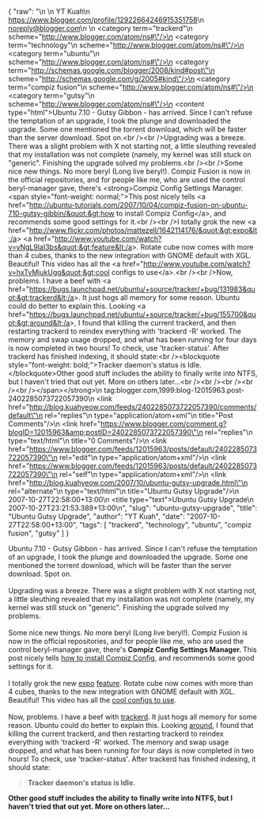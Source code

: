 {
  "raw": "<entry>\n  <author>\n    <name>YT Kuah</name>\n    <uri>https://www.blogger.com/profile/12922664246915351758</uri>\n    <email>noreply@blogger.com</email>\n  </author>\n  <category term=\"trackerd\"\n    scheme=\"http://www.blogger.com/atom/ns#\"/>\n  <category term=\"technology\"\n    scheme=\"http://www.blogger.com/atom/ns#\"/>\n  <category term=\"ubuntu\"\n    scheme=\"http://www.blogger.com/atom/ns#\"/>\n  <category term=\"http://schemas.google.com/blogger/2008/kind#post\"\n    scheme=\"http://schemas.google.com/g/2005#kind\"/>\n  <category term=\"compiz fusion\"\n    scheme=\"http://www.blogger.com/atom/ns#\"/>\n  <category term=\"gutsy\"\n    scheme=\"http://www.blogger.com/atom/ns#\"/>\n  <content type=\"html\">Ubuntu 7.10 - Gutsy Gibbon - has arrived. Since I can't refuse the temptation of an upgrade, I took the plunge and downloaded the upgrade. Some one mentioned the torrent download, which will be faster than the server download. Spot on.&lt;br /&gt;&lt;br /&gt;Upgrading was a breeze. There was a slight problem with X not starting not, a little sleuthing revealed that my installation was not complete (namely, my kernel was still stuck on &quot;generic&quot;. Finishing the upgrade solved my problems.&lt;br /&gt;&lt;br /&gt;Some nice new things. No more beryl (Long live beryl!). Compiz Fusion is now in the official repositories, and for people like me, who are used the control beryl-manager gave, there's &lt;strong&gt;Compiz Config Settings Manager. &lt;span style=&quot;font-weight: normal;&quot;&gt;This post nicely tells &lt;a href=&quot;http://ubuntu-tutorials.com/2007/10/04/compiz-fusion-on-ubuntu-710-gutsy-gibbin/&quot;&gt;how to install Compiz Config&lt;/a&gt;, and recommends some good settings for it.&lt;br /&gt;&lt;br /&gt;I totally grok the new &lt;a href=&quot;http://www.flickr.com/photos/mattezell/1642114176/&quot;&gt;expo&lt;/a&gt; &lt;a href=&quot;http://www.youtube.com/watch?v=yNgL9laI3bs&quot;&gt;feature&lt;/a&gt;. Rotate cube now comes with more than 4 cubes, thanks to the new integration with GNOME default with XGL. Beautiful! This video has all the &lt;a href=&quot;http://www.youtube.com/watch?v=hxTyMjukUgg&quot;&gt;cool configs to use&lt;/a&gt;.&lt;br /&gt;&lt;br /&gt;Now, problems. I have a beef with &lt;a href=&quot;https://bugs.launchpad.net/ubuntu/+source/tracker/+bug/131983&quot;&gt;trackerd&lt;/a&gt;. It just hogs all memory for some reason. Ubuntu could do better to explain this. Looking &lt;a href=&quot;https://bugs.launchpad.net/ubuntu/+source/tracker/+bug/155700&quot;&gt;around&lt;/a&gt;, I found that killing the current trackerd, and then restarting trackerd to reindex everything with 'trackerd -R' worked. The memory and swap usage dropped, and what has been running for four days is now completed in two hours! To check, use 'tracker-status'. After trackerd has finished indexing, it should state:&lt;br /&gt;&lt;blockquote style=&quot;font-weight: bold;&quot;&gt;Tracker daemon's status is Idle.&lt;/blockquote&gt;Other good stuff includes the ability to finally write into NTFS, but I haven't tried that out yet. More on others later...&lt;br /&gt;&lt;br /&gt;&lt;br /&gt;&lt;br /&gt;&lt;br /&gt;&lt;/span&gt;&lt;/strong&gt;</content>\n  <id>tag:blogger.com,1999:blog-12015963.post-2402285073722057390</id>\n  <link href=\"http://blog.kuahyeow.com/feeds/2402285073722057390/comments/default\"\n    rel=\"replies\"\n    type=\"application/atom+xml\"\n    title=\"Post Comments\"/>\n  <link href=\"https://www.blogger.com/comment.g?blogID=12015963&amp;postID=2402285073722057390\"\n    rel=\"replies\"\n    type=\"text/html\"\n    title=\"0 Comments\"/>\n  <link href=\"https://www.blogger.com/feeds/12015963/posts/default/2402285073722057390\"\n    rel=\"edit\"\n    type=\"application/atom+xml\"/>\n  <link href=\"https://www.blogger.com/feeds/12015963/posts/default/2402285073722057390\"\n    rel=\"self\"\n    type=\"application/atom+xml\"/>\n  <link href=\"http://blog.kuahyeow.com/2007/10/ubuntu-gutsy-upgrade.html\"\n    rel=\"alternate\"\n    type=\"text/html\"\n    title=\"Ubuntu Gutsy Upgrade\"/>\n  <published>2007-10-27T22:58:00+13:00</published>\n  <title type=\"text\">Ubuntu Gutsy Upgrade</title>\n  <updated>2007-10-27T23:21:53.389+13:00</updated>\n</entry>",
  "slug": "ubuntu-gutsy-upgrade",
  "title": "Ubuntu Gutsy Upgrade",
  "author": "YT Kuah",
  "date": "2007-10-27T22:58:00+13:00",
  "tags": [
    "trackerd",
    "technology",
    "ubuntu",
    "compiz fusion",
    "gutsy"
  ]
}

Ubuntu 7.10 - Gutsy Gibbon - has arrived. Since I can't refuse the temptation of an upgrade, I took the plunge and downloaded the upgrade. Some one mentioned the torrent download, which will be faster than the server download. Spot on.<br /><br />Upgrading was a breeze. There was a slight problem with X not starting not, a little sleuthing revealed that my installation was not complete (namely, my kernel was still stuck on "generic". Finishing the upgrade solved my problems.<br /><br />Some nice new things. No more beryl (Long live beryl!). Compiz Fusion is now in the official repositories, and for people like me, who are used the control beryl-manager gave, there's <strong>Compiz Config Settings Manager. <span style="font-weight: normal;">This post nicely tells <a href="http://ubuntu-tutorials.com/2007/10/04/compiz-fusion-on-ubuntu-710-gutsy-gibbin/">how to install Compiz Config</a>, and recommends some good settings for it.<br /><br />I totally grok the new <a href="http://www.flickr.com/photos/mattezell/1642114176/">expo</a> <a href="http://www.youtube.com/watch?v=yNgL9laI3bs">feature</a>. Rotate cube now comes with more than 4 cubes, thanks to the new integration with GNOME default with XGL. Beautiful! This video has all the <a href="http://www.youtube.com/watch?v=hxTyMjukUgg">cool configs to use</a>.<br /><br />Now, problems. I have a beef with <a href="https://bugs.launchpad.net/ubuntu/+source/tracker/+bug/131983">trackerd</a>. It just hogs all memory for some reason. Ubuntu could do better to explain this. Looking <a href="https://bugs.launchpad.net/ubuntu/+source/tracker/+bug/155700">around</a>, I found that killing the current trackerd, and then restarting trackerd to reindex everything with 'trackerd -R' worked. The memory and swap usage dropped, and what has been running for four days is now completed in two hours! To check, use 'tracker-status'. After trackerd has finished indexing, it should state:<br /><blockquote style="font-weight: bold;">Tracker daemon's status is Idle.</blockquote>Other good stuff includes the ability to finally write into NTFS, but I haven't tried that out yet. More on others later...<br /><br /><br /><br /><br /></span></strong>